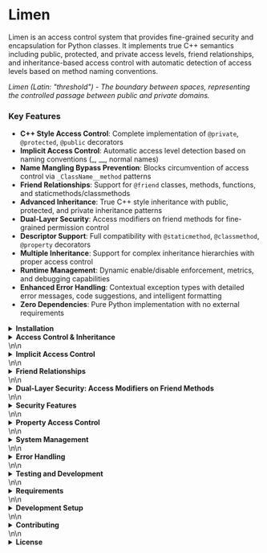 # Limen

Limen is an access control system that provides fine-grained security and encapsulation for Python classes. It implements true C++ semantics including public, protected, and private access levels, friend relationships, and inheritance-based access control with automatic detection of access levels based on method naming conventions.

*Limen (Latin: "threshold") - The boundary between spaces, representing the controlled passage between public and private domains.*

### Key Features

- **C++ Style Access Control**: Complete implementation of `@private`, `@protected`, `@public` decorators
- **Implicit Access Control**: Automatic access level detection based on naming conventions (_, __, normal names)
- **Name Mangling Bypass Prevention**: Blocks circumvention of access control via `_ClassName__method` patterns
- **Friend Relationships**: Support for `@friend` classes, methods, functions, and staticmethods/classmethods
- **Advanced Inheritance**: True C++ style inheritance with public, protected, and private inheritance patterns
- **Dual-Layer Security**: Access modifiers on friend methods for fine-grained permission control
- **Descriptor Support**: Full compatibility with `@staticmethod`, `@classmethod`, `@property` decorators
- **Multiple Inheritance**: Support for complex inheritance hierarchies with proper access control
- **Runtime Management**: Dynamic enable/disable enforcement, metrics, and debugging capabilities
- **Enhanced Error Handling**: Contextual exception types with detailed error messages, code suggestions, and intelligent formatting
- **Zero Dependencies**: Pure Python implementation with no external requirements

<details>
<summary><strong>Installation</strong></summary>

## Installation

### From PyPI (Recommended)
```bash
pip install pylimen
```

### From Source
```bash
git clone https://github.com/Ma1achy/Limen.git
cd Limen
pip install -e .
```

</details>

<details>
<summary><strong>Access Control & Inheritance</strong></summary>

## Access Control & Inheritance

Limen provides comprehensive access control through explicit decorators and C++ style inheritance semantics with public, protected, and private inheritance types.

### Basic Access Control Decorators

#### @private - Same Class Only

Private methods are only accessible within the same class where they're defined.

```python
from limen import private, protected, public, friend

class Base:
    @private
    def _private_method(self):
        return "private"
    
    @public
    def public_method(self):
        # Works - same class access
        return self._private_method()

obj = Base()
obj.public_method()  # Works - public access
# obj._private_method()  # PermissionError - private access
```

#### @protected - Inheritance Hierarchy

Protected methods are accessible within the same class and its subclasses.

```python
class Base:
    @protected
    def _protected_method(self):
        return "protected"

class Derived(Base):
    def foo(self):
        # Works - derived class can access protected members
        return self._protected_method()

obj = Derived()
obj.foo()  # Works - calls protected method internally
# obj._protected_method()  # PermissionError - external access blocked
```

#### @public - Universal Access

Public methods are accessible from anywhere (default Python behavior, useful for explicit documentation).

```python
class Base:
    @public
    def get_data(self):
        return "data"
    
    @public
    def check_status(self):
        return "ok"

obj = Base()
obj.get_data()      # Works from anywhere
obj.check_status()  # Works from anywhere
```

### C++ Style Inheritance Control

Apply inheritance decorators to modify access levels of inherited members according to C++ semantics.

#### Public Inheritance (Default)

Standard Python inheritance behavior where access levels are preserved:

```python
class Base:
    def public_method(self):              # Implicit @public
        return "public"
    
    def _protected_method(self):          # Implicit @protected
        return "protected"
    
    def __private_method(self):           # Implicit @private
        return "private"

class Derived(Base):
    def test_access(self):
        # Can access public and protected members from base
        public_data = self.public_method()       # Inherited as public
        protected_data = self._protected_method() # Inherited as protected
        
        # Cannot access private members from base
        # private_data = self.__private_method()  # PermissionError
        
        return f"{public_data}, {protected_data}"

obj = Derived()
result = obj.test_access()          # Works internally
external_public = obj.public_method()  # Works externally - public access
# external_protected = obj._protected_method()  # PermissionError - protected
```

#### Protected Inheritance

Protected inheritance converts public members to protected, following C++ semantics:

```python
class Base:
    def public_method(self):             # Implicit @public
        return "public"
    
    def _protected_method(self):         # Implicit @protected
        return "protected"
    
    @private
    def _private_method(self):           # Explicit @private
        return "private"

@protected(Base)  # Protected inheritance - applies implicit control to Base
class Derived(Base):
    def operation(self):
        # Can access all inherited members internally
        public_data = self.public_method()       # Now protected due to inheritance
        protected_data = self._protected_method() # Remains protected
        # Cannot access private members
        # secret = self._private_method()        # PermissionError
        return f"{public_data}, {protected_data}"

obj = Derived()
result = obj.operation()       # Works internally

# External access - all methods are now protected due to inheritance
# obj.public_method()          # PermissionError - public became protected
# obj._protected_method()      # PermissionError - protected remains protected
```

#### Private Inheritance

Private inheritance makes all inherited members private to the derived class:

```python
class Base:
    def public_method(self):             # Implicit @public
        return "public"
    
    def _protected_method(self):         # Implicit @protected
        return "protected"

@private(Base)  # Private inheritance
class Derived(Base):
    def operation(self):
        # Can access inherited members internally
        public_data = self.public_method()    # Now private due to inheritance
        protected_data = self._protected_method() # Now private due to inheritance
        return f"{public_data}, {protected_data}"
    
    def public_interface(self):
        # Expose functionality through controlled interface
        return self.operation()

obj = Derived()
result = obj.public_interface()       # Works - controlled access

# External access blocked - all inherited methods are now private
# obj.public_method()                 # PermissionError - public became private
# obj._protected_method()             # PermissionError - protected became private
```

#### Inheritance Summary

| Inheritance Type | Public Members | Protected Members | Private Members |
|------------------|----------------|-------------------|-----------------|
| **Public** (default) | Remain public | Remain protected | Remain private (inaccessible) |
| **Protected** `@protected(Base)` | Become protected | Remain protected | Remain private (inaccessible) |
| **Private** `@private(Base)` | Become private | Become private | Remain private (inaccessible) |

### Multiple Inheritance with Access Control

Apply inheritance decorators to multiple base classes for complex access patterns:

```python
class BaseA:
    def method_a(self):                 # Implicit @public
        return "a"
    
    def _helper_a(self):                # Implicit @protected
        return "helper a"

class BaseB:
    def method_b(self):                 # Implicit @public
        return "b"
    
    def _helper_b(self):                # Implicit @protected
        return "helper b"

# Multiple inheritance with different access patterns
@protected(BaseA)                      # Only BaseA gets protected inheritance
@private(BaseB)                        # Only BaseB gets private inheritance
class Derived(BaseA, BaseB):
    def operation(self):
        # BaseA methods - protected due to inheritance
        a_method = self.method_a()       # Now protected
        a_helper = self._helper_a()      # Still protected
        
        # BaseB methods - private due to inheritance
        b_method = self.method_b()       # Now private
        b_helper = self._helper_b()      # Now private
        
        return f"{a_method}, {a_helper}, {b_method}, {b_helper}"
    
    def public_interface(self):
        return self.operation()

obj = Derived()
result = obj.public_interface()       # Works - controlled access

# External access follows inheritance rules
# obj.method_a()                      # PermissionError - protected inheritance
# obj.method_b()                      # PermissionError - private inheritance
```

### Friend Relationships with Inheritance

Friend relationships are preserved across inheritance patterns:

```python
class Target:
    def _protected_method(self):        # Implicit @protected
        return "protected"

@friend(Target)
class Helper:
    def access_target(self, target):
        # Friend can access protected members
        return target._protected_method()

# Protected inheritance preserves friend relationships
@protected(Target)
class Derived(Target):
    def internal_operation(self):
        return self._protected_method()     # Works internally

helper = Helper()
derived_obj = Derived()

# Friend access works even with inheritance
result = helper.access_target(derived_obj)  # Works - friend relationship preserved

# Regular external access blocked
# derived_obj._protected_method()           # PermissionError - protected access
```

\n</details>\n\n<details>\n<summary><strong>Implicit Access Control</strong></summary>\n\n## Implicit Access Control

Limen provides automatic access level detection based on Python naming conventions. When inheritance decorators are applied, methods are automatically wrapped with appropriate access control based on their names.

### Naming Convention Rules

- **Normal names** (e.g., `method_name`) → `@public`
- **Single underscore prefix** (e.g., `_method_name`) → `@protected`
- **Double underscore prefix** (e.g., `__method_name`) → `@private`

### Automatic Application with Inheritance Decorators

When you use inheritance decorators like `@protected(BaseClass)`, implicit access control is automatically applied to both the base class and derived class:

```python
class Base:
    def public_method(self):               # Automatically treated as @public
        return "public"
    
    def _protected_method(self):           # Automatically treated as @protected
        return "protected"
    
    def __private_method(self):            # Automatically treated as @private
        return "private"
    
    @public                                # Explicit decorator overrides implicit
    def _explicitly_public(self):
        return "explicit public"

# Inheritance decorator applies implicit access control to Base
@protected(Base)
class Derived(Base):
    def test_access(self):
        # Can access all inherited methods internally
        public_data = self.public_method()       # Inherited public method
        protected_data = self._protected_method() # Inherited protected method
        explicit_data = self._explicitly_public() # Explicit override
        return f"{public_data}, {protected_data}, {explicit_data}"

obj = Derived()

# Internal access works
result = obj.test_access()  # Works - internal access

# External access controlled by inheritance rules
# Protected inheritance converts public methods to protected
obj.public_method()         # PermissionError - public became protected
obj._protected_method()     # PermissionError - protected method
obj._explicitly_public()   # PermissionError - explicit public became protected
```

### Manual Application

You can also manually apply implicit access control without inheritance:

```python
from limen.utils.implicit import apply_implicit_access_control

class Base:
    def public_method(self):
        return "public"
    
    def _protected_method(self):
        return "protected"
    
    def __private_method(self):
        return "private"

# Manually apply implicit access control
apply_implicit_access_control(Base)

obj = Base()
obj.public_method()      # Works - public access
# obj._protected_method()  # PermissionError - protected access
# obj.__private_method()   # PermissionError - private access (name mangled)
```

### Explicit Override of Implicit Rules

Explicit decorators always take precedence over implicit naming conventions:

```python
class Base:
    @private                               # Explicit private
    def normal_name_but_private(self):     # Normal name, but explicitly private
        return "private despite normal name"
    
    @public                                # Explicit public
    def _underscore_but_public(self):      # Underscore name, but explicitly public
        return "public despite underscore"

@protected(Base)  # Apply implicit control
class Derived(Base):
    pass

obj = Derived()

# Explicit decorators override naming conventions
# obj.normal_name_but_private()    # PermissionError - explicitly private
obj._underscore_but_public()       # PermissionError - but protected inheritance affects it
```

\n</details>\n\n<details>\n<summary><strong>Friend Relationships</strong></summary>\n\n## Friend Relationships

Friend classes and functions can access private and protected members of target classes, providing controlled access across class boundaries.

### Friend Classes

Friend classes can access private and protected members of the target class.

```python
class Target:
    @private
    def _private_method(self):
        return "private"
    
    @protected
    def _protected_method(self):
        return "protected"

@friend(Target)
class FriendA:
    def access_target(self, target):
        # Friend can access private methods
        private_data = target._private_method()
        protected_data = target._protected_method()
        return f"{private_data}, {protected_data}"

@friend(Target)
class FriendB:
    def inspect_target(self, target):
        # Multiple classes can be friends
        return target._protected_method()

# Usage
target = Target()
friend_a = FriendA()
friend_b = FriendB()

friend_a.access_target(target)   # Friend access works
friend_b.inspect_target(target)  # Multiple friends work

# Regular class cannot access private members
class Regular:
    def try_access(self, target):
        # PermissionError - not a friend
        return target._protected_method()
```

### Friend Functions

Friend functions are standalone functions that can access private and protected members.

```python
class Target:
    @private
    def _private_method(self):
        return "private"
    
    @protected
    def _protected_method(self):
        return "protected"

@friend(Target)
def friend_function_a(target):
    """Friend function for processing"""
    private_data = target._private_method()
    return f"Processed: {private_data}"

@friend(Target)
def friend_function_b(target):
    """Friend function for analysis"""
    protected_data = target._protected_method()
    return f"Analyzed: {protected_data}"

def regular_function(target):
    """Regular function - no friend access"""
    # PermissionError - cannot access private methods
    return target._private_method()

# Usage
target = Target()

friend_function_a(target)   # Friend function works
friend_function_b(target)   # Another friend function works
# regular_function(target)  # PermissionError
```

### Friend Descriptors

Friend relationships work with all Python descriptor types: staticmethod, classmethod, and property.

```python
class Target:
    def __init__(self, value):
        self._value = value
    
    @private
    def _private_method(self):
        return "private"
    
    @private
    @property
    def private_property(self):
        return self._value

class Helper:
    # Friend staticmethod
    @friend(Target)
    @staticmethod
    def static_helper(target):
        return target._private_method()
    
    # Friend classmethod
    @friend(Target)
    @classmethod
    def class_helper(cls, target):
        return target._private_method()
    
    # Friend instance method accessing property
    @friend(Target)
    def access_property(self, target):
        return target.private_property

target = Target("secret")
result1 = Helper.static_helper(target)    # Works
result2 = Helper.class_helper(target)     # Works
helper = Helper()
result3 = helper.access_property(target)  # Works
```

\n</details>\n\n<details>\n<summary><strong>Dual-Layer Security: Access Modifiers on Friend Methods</strong></summary>\n\n## Dual-Layer Security: Access Modifiers on Friend Methods

**Advanced Feature**: Apply access modifiers to friend methods themselves for fine-grained control.

```python
class Target:
    @private
    def _private_method(self):
        return "private"

class Helper:
    # Public friend method - anyone can call it
    @public
    @friend(Target)
    def public_access(self, target):
        return target._private_method()
    
    # Protected friend method - only inheritance can use it
    @protected
    @friend(Target)
    def protected_access(self, target):
        return target._private_method()
    
    # Private friend method - only internal use
    @private
    @friend(Target)
    def private_access(self, target):
        return target._private_method()
    
    def internal_operation(self, target):
        # Can use private friend method internally
        return self.private_access(target)

class DerivedHelper(Helper):
    def inherited_operation(self, target):
        # Can use protected friend method via inheritance
        return self.protected_access(target)

# Usage
target = Target()
helper = Helper()
derived = DerivedHelper()

# Public friend method works for everyone
helper.public_access(target)

# Protected friend method works via inheritance
derived.inherited_operation(target)

# Private friend method works via internal access
helper.internal_operation(target)

# Direct access to protected/private friend methods blocked
# helper.protected_access(target)  # PermissionError
# helper.private_access(target)    # PermissionError
```

### Staticmethod and Classmethod with Access Modifiers

```python
class Target:
    @private
    def _private_method(self):
        return "private"

class Helper:
    # Protected friend staticmethod
    @protected
    @friend(Target)
    @staticmethod
    def protected_static_helper(target):
        return target._private_method()
    
    # Private friend classmethod
    @private
    @friend(Target)
    @classmethod
    def private_class_helper(cls, target):
        return target._private_method()
    
    @classmethod
    def internal_class_operation(cls, target):
        # Can use private classmethod internally
        return cls.private_class_helper(target)

class DerivedHelper(Helper):
    @classmethod
    def use_protected_static(cls, target):
        # Can use protected staticmethod via inheritance
        return cls.protected_static_helper(target)

target = Target()
helper = Helper()
derived = DerivedHelper()

# Protected staticmethod works via inheritance
derived.use_protected_static(target)

# Private classmethod works via internal access
helper.internal_class_operation(target)

# Direct access blocked
# Helper.protected_static_helper(target)  # PermissionError
# Helper.private_class_helper(target)     # PermissionError
```

\n</details>\n\n<details>\n<summary><strong>Security Features</strong></summary>\n\n## Security Features

### Name Mangling Bypass Prevention

**Critical Security Feature**: Limen prevents bypassing access control through Python's name mangling mechanism using multiple protection layers.

Python automatically converts private methods like `__private_method` to `_ClassName__private_method`. Without protection, external code could bypass access control by directly accessing the mangled name:

#### Protection for Implicit Private Methods

```python
class SecureClass:
    def __private_method(self):
        return "secret data"
    
    def public_access(self):
        return self.__private_method()  # Legitimate internal access

# Apply implicit access control (detects __ methods as private)
from limen.utils.implicit import apply_implicit_access_control
apply_implicit_access_control(SecureClass)

obj = SecureClass()

# Internal access works
result = obj.public_access()  # "secret data"

# Direct access blocked (AttributeError)
# obj.__private_method()  # AttributeError: no attribute '__private_method'

# Name mangling bypass blocked (PermissionError)  
# obj._SecureClass__private_method()  # PermissionError: Access denied to private method
```

#### Protection for Explicit @private Decorators

Explicit `@private` decorators also prevent name mangling bypasses through descriptor-level access control:

```python
from limen import private

class SecureClass:
    @private
    def __private_method(self):
        return "secret data"
    
    @private  
    def regular_private(self):
        return "also secret"
    
    def public_access(self):
        return f"{self.__private_method()}, {self.regular_private()}"

obj = SecureClass()

# Internal access works
result = obj.public_access()  # "secret data, also secret"

# Direct access blocked (PermissionError)
# obj.regular_private()  # PermissionError: Access denied to private method

# Name mangling bypass blocked (PermissionError) 
# obj._SecureClass__private_method()  # PermissionError: Access denied to private method

# Manual mangling attempts fail (AttributeError)
# obj._SecureClass__regular_private()  # AttributeError: no such attribute
```

**How It Works:**
- **Explicit decorators**: Descriptor-level access control validates every method call regardless of access path
- **Implicit detection**: Custom `__getattribute__` protection intercepts mangled name access for `__` methods  
- **Dual protection**: Methods can be protected by both mechanisms simultaneously
- **Friend preservation**: Authorized friends can still access via any legitimate method

**Friend Access Still Works:**
```python
class DataStore:
    def __private_data(self):
        return "sensitive"
    
    @private
    def __explicit_private(self):
        return "explicit sensitive"

@friend(DataStore)
class AuthorizedProcessor:
    def process(self, store):
        # Friend can access via mangled name when authorized (both types)
        implicit = store._DataStore__private_data()
        explicit = store._DataStore__explicit_private()
        return f"{implicit}, {explicit}"

apply_implicit_access_control(DataStore)

store = DataStore()
processor = AuthorizedProcessor()
result = processor.process(store)  # Works - friend access allowed

# Unauthorized access still blocked for both
class UnauthorizedClass:
    def hack(self, store):
        return store._DataStore__private_data()  # PermissionError

unauthorized = UnauthorizedClass()
# unauthorized.hack(store)  # PermissionError: Access denied
```

This security feature ensures that Limen's access control cannot be circumvented through Python's name mangling, providing true encapsulation and security for your private methods.

\n</details>\n\n<details>\n<summary><strong>Property Access Control</strong></summary>\n\n## Property Access Control

Control getter and setter access independently with sophisticated property decorators.

### Basic Property Control

```python
class Base:
    def __init__(self, name, value):
        self._name = name
        self._value = value
    
    @protected
    @property
    def value(self):
        """Protected getter - accessible in inheritance"""
        return self._value
    
    @value.setter
    @private
    def value(self, new_value):
        """Private setter - only same class"""
        if new_value > 0:
            self._value = new_value
    
    def update_value(self, amount):
        # Private setter works within same class
        self.value = self._value + amount
    
    @public
    @property
    def name(self):
        """Public getter"""
        return self._name

class Derived(Base):
    def check_value(self):
        # Can read value (protected getter)
        return f"Value: {self.value}"
    
    def try_modify_value(self, new_value):
        # Cannot use private setter
        # self.value = new_value  # PermissionError
        pass

obj1 = Base("item1", 100)
obj2 = Derived("item2", 200)

# Public property access
print(obj1.name)

# Protected property access via inheritance
print(obj2.check_value())

# Internal value modification
obj1.update_value(50)

# External access to protected property
# print(obj1.value)  # PermissionError
```

### Friend Access to Properties

```python
class Target:
    def __init__(self, value):
        self._value = value
    
    @private
    @property
    def private_property(self):
        return self._value

@friend(Target)
class Friend:
    def access_property(self, target):
        # Friend can access private property
        value = target.private_property
        return f"Accessed: {value}"

target = Target("secret")
friend = Friend()
result = friend.access_property(target)  # Works
```

\n</details>\n\n<details>\n<summary><strong>System Management</strong></summary>\n\n## System Management

### Runtime Control

```python
from limen import (
    enable_enforcement, 
    disable_enforcement, 
    is_enforcement_enabled,
    get_access_control_system
)

class Base:
    @private
    def _private_method(self):
        return "private"

obj = Base()

# Normal enforcement
try:
    obj._private_method()  # PermissionError
except PermissionError:
    print("Access blocked")

# Disable enforcement (useful for testing)
disable_enforcement()
result = obj._private_method()  # Now works
print(f"Access allowed: {result}")

# Re-enable enforcement
enable_enforcement()
# obj.secret_method()  # PermissionError again

# Check enforcement status
print(f"Enforcement enabled: {is_enforcement_enabled()}")
```

### System Metrics and Debugging

```python
from limen.system import get_access_control_system

# Get system instance for advanced operations
access_control = get_access_control_system()

# Check enforcement status
print(f"Enforcement enabled: {access_control.enforcement_enabled}")

# Get friendship relationships count
friendship_manager = access_control._friendship_manager
print(f"Total friend relationships: {friendship_manager.get_friends_count()}")
print(f"Classes with friends: {friendship_manager.get_relationships_count()}")

# Reset system state (useful for testing)
from limen import reset_system
reset_system()
```

\n</details>\n\n<details>\n<summary><strong>Error Handling</strong></summary>\n\n## Error Handling

Limen provides comprehensive, contextual exception types with enhanced error messages that include actual code suggestions and detailed explanations.

### Exception Types

```python
from limen.exceptions import (
    LimenError,                  # Base exception for all Limen errors
    PermissionDeniedError,       # Access denied to private/protected members
    DecoratorConflictError,      # Conflicting access level decorators
    DecoratorUsageError,         # Incorrect decorator usage
)
```

#### LimenError
Base exception class for all Limen access control errors. All other Limen exceptions inherit from this.

#### PermissionDeniedError
Raised when attempting to access private or protected members from unauthorized contexts.

```python
class SecureClass:
    @private
    def secret_method(self):
        return "secret"

try:
    obj = SecureClass()
    obj.secret_method()  # Unauthorized access
except PermissionDeniedError as e:
    print(f"Access denied: {e}")
    # Output: Access denied to private method secret_method
```

#### DecoratorConflictError
Raised when conflicting access level decorators are applied to the same method. Provides enhanced error messages with actual code suggestions and function body extraction.

```python
# This will raise an error during class creation
try:
    class ConflictClass:
        @private
        @protected  # Conflicting access levels
        def conflicted_method(self, data: str) -> str:
            return f"processing {data}"
except DecoratorConflictError as e:
    print(f"Decorator conflict: {e}")
    # Enhanced output shows:
    # Conflicting access level decorators on conflicted_method(): 
    # already has @private, cannot apply @protected.
    # Did you mean:
    # @protected
    # def conflicted_method(self, data: str) -> str:
    #     return f"processing {data}"
    # ?
```

#### DecoratorUsageError  
Raised when decorators are used incorrectly (wrong context, invalid syntax, etc.). Provides contextual suggestions based on the specific misuse.

```python
# Invalid decorator usage examples:

# 1. Module-level function (not allowed)
try:
    @private  # Cannot use on module-level function
    def module_function():
        pass
except DecoratorUsageError as e:
    print(f"Invalid usage: {e}")
    # Output: @private cannot be applied to module-level functions. 
    # Access control decorators can only be used on class methods.
    # Did you mean to put this function inside a class?

# 2. Bare class decoration (missing inheritance target)
try:
    @private  # Missing class argument
    class MyClass:
        pass
except DecoratorUsageError as e:
    print(f"Invalid usage: {e}")
    # Output: @private cannot be applied to a class without specifying a class to inherit from.
    # Did you mean: @private(BaseClass) ?

# 3. Duplicate decorator application
try:
    class DuplicateClass:
        @private
        @private  # Applied twice
        def duplicate_method(self):
            return "data"
except DecoratorConflictError as e:
    print(f"Duplicate decorator: {e}")
    # Output: @private was applied to duplicate_method() more than once!
    # Did you mean:
    # @private
    # def duplicate_method(self):
    #     return "data"
    # ?
```

### Enhanced Error Messages

Limen's error system provides contextual, helpful error messages that include:

- **Actual function signatures** with type annotations
- **Real function body content** (not just "pass")
- **Specific suggestions** for fixing the error
- **Contextual help** based on the type of mistake

```python
# Example with complex method signature
class ExampleClass:
    @property
    @private
    @protected  # Conflict error
    def complex_property(self) -> Dict[str, int]:
        return {"count": 42, "status": 1}

# Error message will show:
# Conflicting access level decorators on complex_property: 
# already has @private, cannot apply @protected.
# Did you mean:
# @property
# @protected  
# def complex_property(self) -> Dict[str, int]:
#     return {"count": 42, "status": 1}
# ?
```

### Property vs Method Formatting

Error messages intelligently format target names based on the member type:
- **Methods**: Show with parentheses `method_name()`
- **Properties**: Show without parentheses `property_name`

```python
# Property error (no parentheses)
class MyClass:
    @property
    @private
    @private  # Duplicate
    def my_prop(self):
        return "value"
# Error: @private was applied to my_prop more than once!

# Method error (with parentheses)  
class MyClass:
    @private
    @private  # Duplicate
    def my_method(self):
        return "value"
# Error: @private was applied to my_method() more than once!
```

### Error System Architecture

Limen's error system is built with a modular, maintainable architecture:

- **`method_utils.py`**: Method introspection utilities
  - `MethodInspector`: Extracts method types, arguments, and decorators with type hints
  - `FunctionBodyExtractor`: Extracts actual function implementation code  
  - `TargetFormatter`: Formats method names appropriately (with/without parentheses)

- **`message_generators.py`**: Contextual message generation
  - `MessageGenerator`: Creates detailed, helpful error messages with code suggestions
  - Handles different error scenarios with specific, actionable advice

- **`limen_errors.py`**: Clean, focused exception classes
  - Each exception focuses on its core responsibility
  - Uses composition for shared functionality
  - Easy to extend and maintain

This modular design ensures that error messages are consistent, helpful, and maintainable as the system grows.

\n</details>\n\n<details>\n<summary><strong>Testing and Development</strong></summary>\n\n## Testing and Development

### Testing with Enforcement Control

```python
import unittest
from limen import disable_enforcement, enable_enforcement

class TestSecureClass(unittest.TestCase):
    def setUp(self):
        # Disable enforcement for easier testing
        disable_enforcement()
    
    def tearDown(self):
        # Re-enable enforcement
        enable_enforcement()
    
    def test_private_method_access(self):
        class TestClass:
            @private
            def _secret(self):
                return "secret"
        
        obj = TestClass()
        # This works because enforcement is disabled
        result = obj._secret()
        self.assertEqual(result, "secret")

# Or use context manager approach
from limen.system import get_access_control_system

def test_with_disabled_enforcement():
    access_control = get_access_control_system()
    original_state = access_control.enforcement_enabled
    
    try:
        access_control.enforcement_enabled = False
        # Test code here with enforcement disabled
        pass
    finally:
        access_control.enforcement_enabled = original_state
```

### Debugging Friend Relationships

```python
from limen.system import get_access_control_system

class TargetClass:
    @private
    def secret(self):
        return "secret"

@friend(TargetClass)
class FriendClass:
    pass

# Debug friendship relationships
access_control = get_access_control_system()
friendship_manager = access_control._friendship_manager

print(f"Total friends: {friendship_manager.get_friends_count()}")
print(f"Classes with friends: {friendship_manager.get_relationships_count()}")

# Check if specific friendship exists
is_friend = friendship_manager.is_friend(TargetClass, FriendClass)
print(f"FriendClass is friend of TargetClass: {is_friend}")
```

\n</details>\n\n<details>\n<summary><strong>Requirements</strong></summary>\n\n## Requirements

- **Python 3.12+**
- **No external dependencies** for core functionality
- **Optional development dependencies** for testing and development

\n</details>\n\n<details>\n<summary><strong>Development Setup</strong></summary>\n\n## Development Setup

### Clone and Setup

```bash
git clone https://github.com/Ma1achy/Limen.git
cd Limen
pip install -e .[dev]
```

### Run Tests

```bash
# Run all tests
pytest

# Run with coverage
pytest --cov=limen

# Run specific test categories
pytest -m access_control      # Access control tests
pytest -m friend_methods      # Friend relationship tests
pytest -m inheritance         # Inheritance tests
pytest -m edge_cases          # Edge cases and boundary tests
```

### Development Commands

```bash
# Format code
black limen/ tests/

# Type checking
mypy limen/

# Lint code
flake8 limen/ tests/
```

\n</details>\n\n<details>\n<summary><strong>Contributing</strong></summary>\n\n## Contributing

Contributions are welcome! Please feel free to submit pull requests, report bugs, or suggest features.

### Development Guidelines

1. **Add tests** for new features
2. **Update documentation** for API changes
3. **Follow code style** (Black formatting, type hints)
4. **Ensure compatibility** with Python 3.8+

\n</details>\n\n<details>\n<summary><strong>License</strong></summary>\n\n## License\n\nMIT License - see [LICENSE](LICENSE) file for details.\n\n</details>